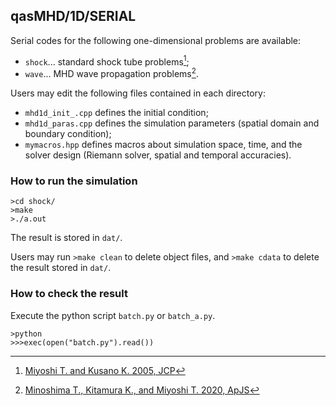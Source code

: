## qasMHD/1D/SERIAL
Serial codes for the following one-dimensional problems are available:
- `shock`... standard shock tube problems[^1];
- `wave`... MHD wave propagation problems[^2].

Users may edit the following files contained in each directory:
- `mhd1d_init_.cpp` defines the initial condition;
- `mhd1d_paras.cpp` defines the simulation parameters (spatial domain and boundary condition);
- `mymacros.hpp` defines macros about simulation space, time, and the solver design (Riemann solver, spatial and temporal accuracies).

### How to run the simulation
```
>cd shock/
>make
>./a.out
```

The result is stored in `dat/`.

Users may run `>make clean` to delete object files, and `>make cdata` to delete the result stored in `dat/`.

### How to check the result
Execute the python script `batch.py` or `batch_a.py`.
```
>python
>>>exec(open("batch.py").read())
```

[^1]: [Miyoshi T. and Kusano K. 2005, JCP](https://www.sciencedirect.com/science/article/pii/S0021999105001142?via%3Dihub)
[^2]: [Minoshima T., Kitamura K., and Miyoshi T. 2020, ApJS](https://iopscience.iop.org/article/10.3847/1538-4365/ab8aee/meta)
